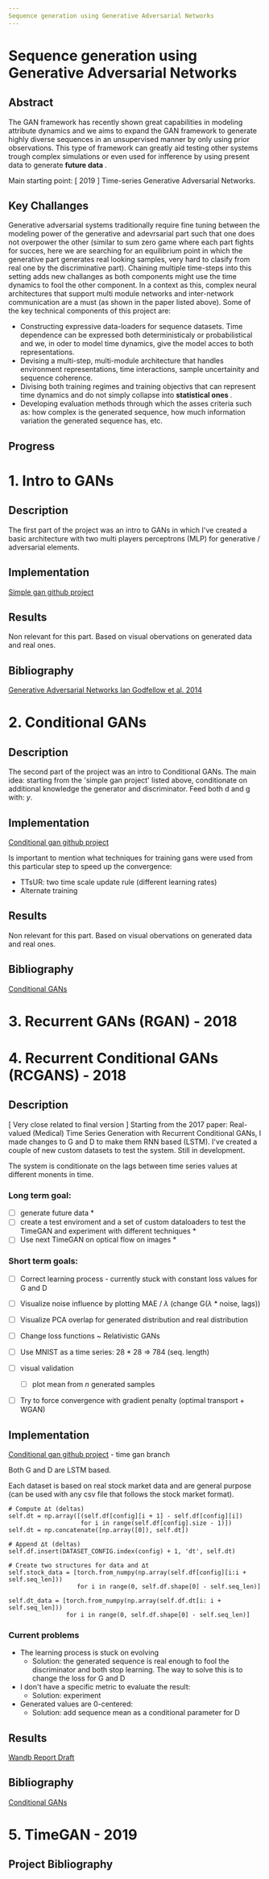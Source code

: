 ```yaml
---
Sequence generation using Generative Adversarial Networks
---
```

# Sequence generation using Generative Adversarial Networks


Abstract
---
The GAN framework has recently shown great capabilities in modeling attribute dynamics and we aims to expand the GAN framework to generate highly diverse sequences in an unsupervised manner by only using prior observations. This type of framework can greatly aid testing other systems trough complex simulations or even used for infference by using present data to generate <b>future data </b>.

Main starting point: [ 2019 ] Time-series Generative Adversarial Networks.

Key Challanges
---
Generative adversarial systems traditionally require fine tuning between the modeling power of the generative and adevrsarial part such that one does not overpower the other (similar to sum zero game where each part fights for succes, here we are searching for an equilibrium point in which the generative part generates real looking samples, very hard to clasify from real one by the discriminative part). Chaining multiple time-steps into this setting adds new challanges as both components might use the time dynamics to fool the other component. In a context as this, complex neural architectures that support multi module networks and inter-network communication are a must (as shown in the paper listed above). Some of the key technical components of this project are: 

- Constructing expressive data-loaders for sequence datasets. Time dependence can be expressed both deterministicaly or probabilistical and we, in oder to model time dynamics, give the model acces to both representations.
- Devising a multi-step, multi-module architecture that handles environment representations, time interactions, sample uncertainity and sequence coherence.
- Divising both training regimes and training objectivs that can represent time dynamics and do not simply collapse into <b> statistical ones </b>.
- Developing evaluation methods through which the asses criteria such as: how complex is the generated sequence, how much information variation the generated sequence has, etc.


Progress
---
# 1. Intro to GANs

## Description
The first part of the project was an intro to GANs in which I've created a basic architecture with two multi players perceptrons (MLP) for generative / adversarial elements.

## Implementation
[Simple gan github project](https://github.com/popescuaaa/gan-playground/tree/master/simple_gan)

## Results
Non relevant for this part. Based on visual obervations on generated data and real ones.

## Bibliography
[Generative Adversarial Networks Ian Godfellow et al. 2014](https://arxiv.org/abs/1406.2661)


# 2. Conditional GANs

## Description
The second part of the project was an intro to Conditional GANs. The main idea: starting from the 'simple gan project' listed above, conditionate on additional knowledge the generator and discriminator.
Feed both d and g with: $y$.


## Implementation
[Conditional gan github project](https://github.com/popescuaaa/gan-playground/tree/master/simple_gan)

Is important to mention what techniques for training gans were used from this particular step to speed up the convergence:
- TTsUR: two time scale update rule (different learning rates)
- Alternate training 
## Results
Non relevant for this part. Based on visual obervations on generated data and real ones.

## Bibliography
[Conditional GANs]()


# 3. Recurrent GANs (RGAN) - 2018
# 4. Recurrent Conditional GANs (RCGANS) - 2018
## Description
[ Very close related to final version ]
Starting from the 2017 paper: Real-valued (Medical) Time Series Generation with Recurrent Conditional GANs, I made changes to G and D to make them RNN based (LSTM). I've created a couple of new custom datasets to test the system. Still in development.

The system is conditionate on the lags between time series values at different monents in time.

### Long term goal: 
- [ ] generate future data *
- [ ] create a test enviroment and a set of custom dataloaders to test the TimeGAN and experiment with different techniques *
- [ ] Use next TimeGAN on optical flow on images *

### Short term goals:
- [ ] Correct learning process - currently stuck with constant loss values for G and D
- [ ] Visualize noise influence by plotting MAE / $\lambda$ (change G($\lambda$ * noise, lags))
- [ ] Visualize PCA overlap for generated distribution and real distribution
- [ ] Change loss functions ~ Relativistic GANs
- [ ] Use MNIST as a time series: 28 * 28 => 784 (seq. length)
- [ ] visual validation
    - [ ] plot mean from $n$ generated samples
- [ ] Try to force convergence with gradient penalty (optimal transport + WGAN)


## Implementation
[Conditional gan github project](https://github.com/popescuaaa/gan-playground) - time gan branch

Both G and D are LSTM based.

Each dataset is based on real stock market data and are general purpose (can be used with any csv file that follows the stock market format).

```
# Compute ∆t (deltas)
self.dt = np.array([(self.df[config][i + 1] - self.df[config][i])
                    for i in range(self.df[config].size - 1)])
self.dt = np.concatenate([np.array([0]), self.dt])

# Append ∆t (deltas)
self.df.insert(DATASET_CONFIG.index(config) + 1, 'dt', self.dt)

# Create two structures for data and ∆t
self.stock_data = [torch.from_numpy(np.array(self.df[config][i:i + self.seq_len]))
                   for i in range(0, self.df.shape[0] - self.seq_len)]

self.dt_data = [torch.from_numpy(np.array(self.df.dt[i: i + self.seq_len]))
                for i in range(0, self.df.shape[0] - self.seq_len)]
```

### Current problems
- The learning process is stuck on evolving
    - Solution: the generated sequence is real enough to fool the discriminator and both stop learning. The way to solve this is to change the loss for G and D
- I don't have a specific metric to evaluate the result:
    - Solution: experiment
- Generated values are $0$-centered:
    - Solution: add sequence mean as a conditional parameter for D

## Results
[Wandb Report Draft](https://wandb.ai/popescuaaa/time-gan-2017/reports/RCGAN--Vmlldzo0Mzg2NjY?accessToken=mm3m8h904zgq4xr50xto6rdrpmo8fl2owjv3kq9jhjyikmvid28xo0rdzmq26rzo)

## Bibliography
[Conditional GANs]()


# 5. TimeGAN - 2019




Project Bibliography
---

